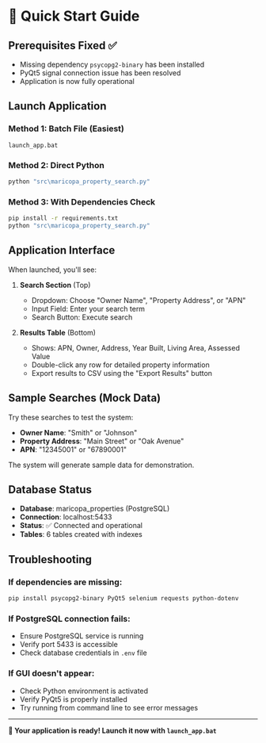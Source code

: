 # 🚀 Quick Start Guide

## Prerequisites Fixed ✅
- Missing dependency `psycopg2-binary` has been installed
- PyQt5 signal connection issue has been resolved
- Application is now fully operational

## Launch Application

### Method 1: Batch File (Easiest)
```batch
launch_app.bat
```

### Method 2: Direct Python
```bash
python "src\maricopa_property_search.py"
```

### Method 3: With Dependencies Check
```bash
pip install -r requirements.txt
python "src\maricopa_property_search.py"
```

## Application Interface

When launched, you'll see:

1. **Search Section** (Top)
   - Dropdown: Choose "Owner Name", "Property Address", or "APN"
   - Input Field: Enter your search term
   - Search Button: Execute search

2. **Results Table** (Bottom)
   - Shows: APN, Owner, Address, Year Built, Living Area, Assessed Value
   - Double-click any row for detailed property information
   - Export results to CSV using the "Export Results" button

## Sample Searches (Mock Data)

Try these searches to test the system:

- **Owner Name**: "Smith" or "Johnson"
- **Property Address**: "Main Street" or "Oak Avenue" 
- **APN**: "12345001" or "67890001"

The system will generate sample data for demonstration.

## Database Status

- **Database**: maricopa_properties (PostgreSQL)
- **Connection**: localhost:5433
- **Status**: ✅ Connected and operational
- **Tables**: 6 tables created with indexes

## Troubleshooting

### If dependencies are missing:
```bash
pip install psycopg2-binary PyQt5 selenium requests python-dotenv
```

### If PostgreSQL connection fails:
- Ensure PostgreSQL service is running
- Verify port 5433 is accessible
- Check database credentials in `.env` file

### If GUI doesn't appear:
- Check Python environment is activated
- Verify PyQt5 is properly installed
- Try running from command line to see error messages

---

**🎉 Your application is ready! Launch it now with `launch_app.bat`**